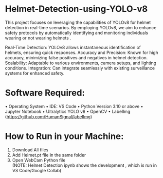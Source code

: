 # Helmet-Detection-using-YOLO-v8
This project focuses on leveraging the capabilities of YOLOv8 for helmet detection in real-time scenarios. By employing YOLOv8, we aim to enhance safety protocols by automatically identifying and monitoring individuals wearing or not wearing helmets .
 
Real-Time Detection: YOLOv8 allows instantaneous identification of helmets, ensuring quick responses.
Accuracy and Precision: Known for high accuracy, minimizing false positives and negatives in helmet detection.
Scalability: Adaptable to various environments, camera setups, and lighting conditions.
Integration: Can integrate seamlessly with existing surveillance systems for enhanced safety.

# Software Required:
•	Operating System
•	IDE: VS Code
•	Python Version 3.10 or above
•	Jupyter Notebook
•	Ultralytics YOLO v8 
•	OpenCV
•	LabelImg (https://github.com/HumanSignal/labelImg)

# How to Run in your Machine:
1. Download All files
2. Add Helmet.pt file in the same folder
3. Open WebCam Python file  
(NOTE: Helmet Detection ipynb shows the development , which is run in VS Code/Google Collab)
